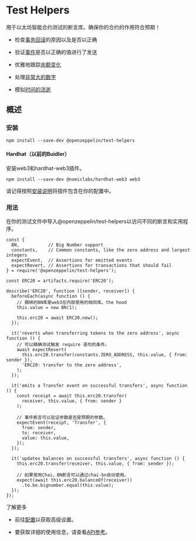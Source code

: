 # Test Helpers
用于以太坊智能合约测试的断言库。确保你的合约的作用符合预期！

* 检查[事务回滚](./API-Reference.md#expectrevert)的原因以及是否以正确

* 验证[事件](./API-Reference.md#expectevent)是否以正确的值进行了发送

* 优雅地跟踪[余额变化](./API-Reference.md#balance)

* 处理[非常大的数字](./API-Reference.md#bn)

* 模拟[时间的流逝](./API-Reference.md#time)

## 概述

### 安装
```
npm install --save-dev @openzeppelin/test-helpers
```

#### Hardhat（以前的Buidler）
安装web3和hardhat-web3插件。
```
npm install --save-dev @nomiclabs/hardhat-web3 web3
```

请记得按照[安装说明](https://hardhat.org/plugins/nomiclabs-hardhat-web3.html#installation)将插件包含在你的配置中。

### 用法
在你的测试文件中导入@openzeppelin/test-helpers以访问不同的断言和实用程序。
```
const {
  BN,           // Big Number support
  constants,    // Common constants, like the zero address and largest integers
  expectEvent,  // Assertions for emitted events
  expectRevert, // Assertions for transactions that should fail
} = require('@openzeppelin/test-helpers');

const ERC20 = artifacts.require('ERC20');

describe('ERC20', function ([sender, receiver]) {
  beforeEach(async function () {
    // 捆绑的BN库是web3在内部使用的相同库。the hood
    this.value = new BN(1);

    this.erc20 = await ERC20.new();
  });

  it('reverts when transferring tokens to the zero address', async function () {
    // 可以精确测试触发 require 语句的条件。
    await expectRevert(
      this.erc20.transfer(constants.ZERO_ADDRESS, this.value, { from: sender }),
      'ERC20: transfer to the zero address',
    );
  });

  it('emits a Transfer event on successful transfers', async function () {
    const receipt = await this.erc20.transfer(
      receiver, this.value, { from: sender }
    );

    // 事件断言可以验证参数是否是预期的参数。
    expectEvent(receipt, 'Transfer', {
      from: sender,
      to: receiver,
      value: this.value,
    });
  });

  it('updates balances on successful transfers', async function () {
    this.erc20.transfer(receiver, this.value, { from: sender });

    // 如果使用Chai，BN断言可以通过chai-bn自动使用。
    expect(await this.erc20.balanceOf(receiver))
      .to.be.bignumber.equal(this.value);
  });
});
```

了解更多
* 前往[配置](./Configuration.md)以获取高级设置。

* 要获取详细的使用信息，请查看[API参考](./API-Reference.md)。
